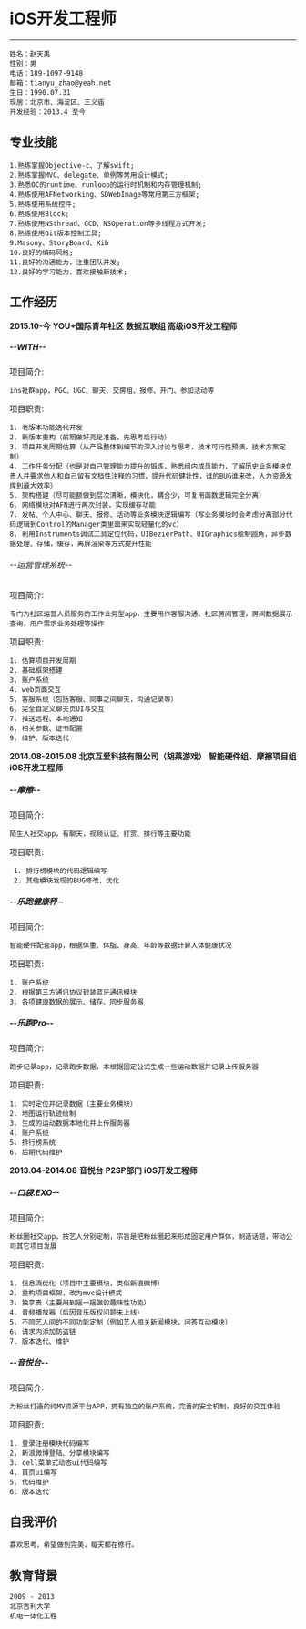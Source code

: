 # iOS开发工程师

-----

    姓名：赵天禹
    性别：男
    电话：189-1097-9148
    邮箱：tianyu_zhao@yeah.net
    生日：1990.07.31
    现居：北京市、海淀区、三义庙
    开发经验：2013.4 至今


专业技能
-----
    1.熟练掌握Objective-c、了解swift;
    2.熟练掌握MVC、delegate、单例等常用设计模式;
    3.熟悉OC的runtime、runloop的运行时机制和内存管理机制;
    4.熟练使用AFNetworking、SDWebImage等常用第三方框架;
    5.熟练使用系统控件;
    6.熟练使用Block;
    7.熟练使用NSthread、GCD、NSOperation等多线程方式开发;
    8.熟练使用Git版本控制工具;
    9.Masony、StoryBoard、Xib
    10.良好的编码风格;
    11.良好的沟通能力，注重团队开发;
    12.良好的学习能力，喜欢接触新技术;


工作经历
-----
**2015.10-今**
**YOU+国际青年社区**
**数据互联组 高级iOS开发工程师**

#####   --WITH--
项目简介:

    ins社群app，PGC、UGC、聊天、交房租、报修、开门、参加活动等

项目职责:

    1. 老版本功能迭代开发
    2. 新版本重构（前期做好充足准备，先思考后行动）
    3. 项目开发周期估算（从产品整体到细节的深入讨论与思考，技术可行性预演，技术方案定制）
    4. 工作任务分配（也是对自己管理能力提升的锻炼，熟悉组内成员能力，了解历史业务模块负责人并要求他人和自己留有文档性注释的习惯，提升代码健壮性，谁的BUG谁来改，人力资源发挥到最大效率）
    5. 架构搭建（尽可能额做到层次清晰，模块化，耦合少，可复用函数逻辑完全分离）
    6. 网络模块对AFN进行再次封装，实现缓存功能
    7. 发帖、个人中心、聊天、报修、活动等业务模块逻辑编写（写业务模块时会考虑分离部分代码逻辑到Control的Manager类里面来实现轻量化的vc）
    8. 利用Instruments调试工具定位代码，UIBezierPath、UIGraphics绘制圆角，异步数据处理、存储，缓存，离屏渲染等方式提升性能

######  --运营管理系统--
项目简介:

    专门为社区运营人员服务的工作业务型app，主要用作客服沟通、社区房间管理，房间数据展示查询，用户需求业务处理等操作

项目职责:

    1. 估算项目开发周期
    2. 基础框架搭建
    3. 账户系统
    4. web页面交互
    5. 客服系统（包括客服、同事之间聊天，沟通记录等）
    6. 完全自定义聊天页UI与交互
    7. 推送远程、本地通知
    8. 相关参数、证书配置
    9. 维护、版本迭代
    

**2014.08-2015.08**
**北京互爱科技有限公司（胡莱游戏）**
**智能硬件组、摩擦项目组 iOS开发工程师**
#####   --摩擦--
项目简介:
  
    陌生人社交app，有聊天，视频认证、打赏、排行等主要功能

项目职责:
  
     1. 排行榜模块的代码逻辑编写
     2. 其他模块发现的BUG修改、优化


#####   --乐跑健康秤--
项目简介:

    智能硬件配套app，根据体重、体脂、身高、年龄等数据计算人体健康状况

项目职责:

    1. 账户系统
    2. 根据第三方通讯协议封装蓝牙通讯模块
    3. 各项健康数据的展示、储存、同步服务器

    
#####   --乐跑Pro--

项目简介:

    跑步记录app，记录跑步数据，本根据固定公式生成一些运动数据并记录上传服务器

项目职责:

    1. 实时定位并记录数据（主要业务模块）
    2. 地图运行轨迹绘制
    3. 生成的运动数据本地化并上传服务器
    4. 账户系统
    5. 排行榜系统
    6. 后期代码维护

    
**2013.04-2014.08**
**音悦台**
**P2SP部门 iOS开发工程师**
#####   --口袋.EXO--

项目简介:

    粉丝圈社交app，按艺人分别定制，宗旨是把粉丝圈起来形成固定用户群体，制造话题，带动公司其它项目发展

项目职责:

    1. 信息流优化（项目中主要模块，类似新浪微博）
    2. 重构项目框架，改为mvc设计模式
    3. 独享贵（主要用到摇一摇做的趣味性功能）
    4. 音频播放器（后因音乐版权问题未上线）
    5. 不同艺人间的不同功能定制（例如艺人相关新闻模块，问答互动模块）
    6. 请求内添加防盗链
    7. 版本迭代、维护

#####   --音悦台--
    
项目简介:

    为粉丝打造的纯MV资源平台APP，拥有独立的账户系统，完善的安全机制，良好的交互体验

项目职责:

    1. 登录注册模块代码编写
    2. 新浪微博登陆、分享模块编写
    3. cell菜单式动态ui代码编写
    4. 首页ui编写
    5. 代码维护
    6. 版本迭代


自我评价
-----
    喜欢思考，希望做到完美，每天都在修行。

教育背景
-----

    2009 - 2013
    北京吉利大学
    机电一体化工程


